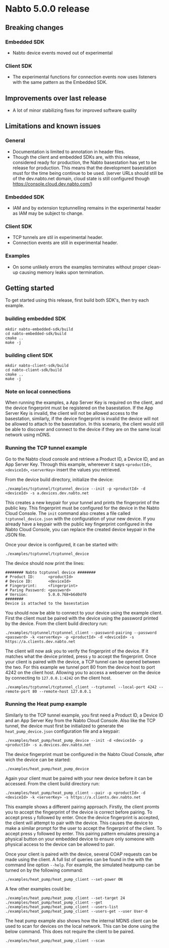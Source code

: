 # Nabto 5.0.0 release

## Breaking changes
### Embedded SDK
 * Nabto device events moved out of experimental

### Client SDK
 * The experimental functions for connection events now uses listeners
   with the same pattern as the Embedded SDK.

## Improvements over last release
 * A lot of minor stabilizing fixes for improved software quality

## Limitations and known issues

### General
 * Documentation is limited to annotation in header files.
 * Though the client and embedded SDKs are, with this release,
   considered ready for production, the Nabto basestation has yet to
   be release for production. This means that the development
   basestation must for the time being continue to be used. (server
   URLs should still be of the dev.nabto.net domain, cloud state is
   still configured though https://console.cloud.dev.nabto.com/)

### Embedded SDK
 * IAM and by extension tcptunnelling remains in the experimental
   header as IAM may be subject to change.

### Client SDK
 * TCP tunnels are stil in experimental header.
 * Connection events are still in experimental header.

### Examples
 * On some unlikely errors the examples terminates without proper
   clean-up causing memory leaks upon termination.

## Getting started

To get started using this release, first build both SDK's, then try
each example.

### building embedded SDK
```
mkdir nabto-embedded-sdk/build
cd nabto-embedded-sdk/build
cmake ..
make -j
```

### building client SDK
```
mkdir nabto-client-sdk/build
cd nabto-client-sdk/build
cmake ..
make -j
```

### Note on local connections
When running the examples, a App Server Key is required on the client,
and the device fingerprint must be registered on the basestation. If
the App Server Key is invalid, the client will not be allowed access
to the basestation, similarly, if the device fingerprint is invalid
the device will not be allowed to attach to the basestation. In this
scenario, the client would still be able to discover and connect to
the device if they are on the same local network using mDNS.

### Running the TCP tunnel example
Go to the Nabto cloud console and retrieve a Product ID, a Device ID,
and an App Server Key. Through this example, whereever it says
`<productId>`, `<deviceId>`, `<serverKey>` insert the values you
retrieved.

From the device build directory, initialize the device:

```
./examples/tcptunnel/tcptunnel_device --init -p <productId> -d <deviceId> -s a.devices.dev.nabto.net
```

This creates a new keypair for your tunnel and prints the
fingerprint of the public key. This fingerprint must be configured for the device in the
Nabto Cloud Console. The `init` command also creates a file called
`tcptunnel_device.json` with the configuration of your new device. If
you already have a keypair with the public key fingerprint configured in the
Nabto Cloud Console, you can replace the created device keypair in
the JSON file.

Once your device is configured, it can be started with:

```
./examples/tcptunnel/tcptunnel_device
```

The device should now print the lines:

```
######## Nabto tcptunnel device ########
# Product ID:      <productId>
# Device ID:       <deviceId>
# Fingerprint:     <fingerprint>
# Paring Password: <password>
# Version:         5.0.0.768+b6d0df0
########
Device is attached to the basestation
```

You should now be able to connect to your device using the example
client. First the client must be paired with the device using the
password printed by the device. From the client build directory run:

```
./examples/tcptunnel/tcptunnel_client --password-pairing --password <password> -k <serverKey> -p <productId> -d <deviceId> -s https://a.clients.dev.nabto.net
```

The client will now ask you to verify the fingerprint of the
device. If it matches what the device printed, press `y` to accept the
fingerprint.  Once your client is paired with the device, a TCP tunnel
can be opened between the two. For this example we tunnel port 80 from
the device host to port 4242 on the client host. Allowing you to
access a webserver on the device by connecting to `127.0.0.1:4242` on
the client host.

```
./examples/tcptunnel/tcptunnel_client --tcptunnel --local-port 4242 --remote-port 80 --remote-host 127.0.0.1
```

### Running the Heat pump example
Similarly to the TCP tunnel example, you first need a Product ID, a
Device ID and an App Server Key from the Nabto Cloud Console. Also
like the TCP tunnel, the device must first be initialized to generate
the `heat_pump_device.json` configuration file and a keypair:

```
./examples/heat_pump/heat_pump_device --init -d <deviceId> -p <productId> -s a.devices.dev.nabto.net
```

The device fingerprint must be configured in the Nabto Cloud Console,
after wich the device can be started:

```
./examples/heat_pump/heat_pump_device
```

Again your client must be paired with your new device before it can be
accessed. From the client build directory run:

```
./examples/heat_pump/heat_pump_client --pair -p <productId> -d <deviceId> -k <serverKey> -s https://a.clients.dev.nabto.net
```

This example shows a different pairing approach. Firstly, the client
promts you to accept the fingerprint of the device is correct before
pairing. To accept press `y` followed by enter. Once the device
fingerprint is accepted, the client will attempt to pair with the
device. This causes the device to make a similar prompt for the user
to accept the fingerprint of the client. To accept press `y` followed
by enter. This pairing pattern emulates pressing a physical button on
your embedded device to ensure only someone with physical access to
the device can be allowed to pair.

Once your client is paired with the device, several COAP requests can
be made using the client. A full list of queries can be found in the
with the command line option `--help`. For example, the simulated
heatpump can be turned on by the following command:

```
./examples/heat_pump/heat_pump_client --set-power ON
```

A few other examples could be:

```
./examples/heat_pump/heat_pump_client --set-target 24
./examples/heat_pump/heat_pump_client --get
./examples/heat_pump/heat_pump_client --users-list
./examples/heat_pump/heat_pump_client --users-get --user User-0
```


The heat pump example also shows how the internal MDNS client can be
used to scan for devices on the local network. This can be done using
the below command. This does not require the client to be paired.

```
./examples/heat_pump/heat_pump_client --scan
```
